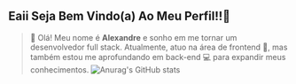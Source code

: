 ## Eaii Seja Bem Vindo(a) Ao Meu Perfil!!🚀

> 👋 Olá! Meu nome é **Alexandre** e sonho em me tornar um desenvolvedor full stack. Atualmente, atuo na área de frontend 🎨, mas também estou me aprofundando em back-end 💻 para expandir meus conhecimentos.
![Anurag's GitHub stats](https://github-readme-stats.vercel.app/api?username=Alexandre-Michael&theme=dark&show_icons=true)
